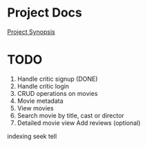 # Project Docs
[Project Synopsis](https://docs.google.com/document/d/1fL7SidSWYuzavQPyMzn1btPplhUJ58wV_n5QqON1ZQI/edit?usp=sharing)

# TODO

1. Handle critic signup (DONE)
2. Handle critic login
3. CRUD operations on movies
4. Movie metadata
5. View movies
6. Search movie by title, cast or director
7. Detailed movie view
Add reviews (optional)

indexing
seek tell